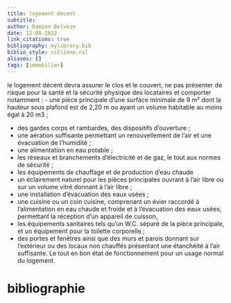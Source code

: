 ```yaml
---
title: logement décent
subtitle:
author: Damien Belvèze
date: 12-08-2022
link_citations: true
bibliography: mylibrary.bib
biblio_style: csl\ieee.csl
aliases: []
tags: [immobilier]
---
```


le logement décent devra assurer le clos et le couvert, ne pas présenter de risque pour la santé et la sécurité physique des locataires et comporter notamment : - une pièce principale d’une surface minimale de 9 m² dont la hauteur sous plafond est de 2,20 m ou ayant un volume habitable au moins égal à 20 m3 ; 
- des gardes corps et rambardes, des dispositifs d’ouverture ; 
- une aération suffisante permettant un renouvellement de l’air et une évacuation de l’humidité ;
- une alimentation en eau potable ; 
- les réseaux et branchements d’électricité et de gaz, le tout aux normes de sécurité ; 
- les équipements de chauffage et de production d’eau chaude 
- un éclairement naturel pour les pièces principales ouvrant à l’air libre ou sur un volume vitré donnant à l’air libre ; 
- une installation d’évacuation des eaux usées ;
- une cuisine ou un coin cuisine, comprenant un évier raccordé à l’alimentation en eau chaude et froide et à l’évacuation des eaux usées, permettant la réception d’un appareil de cuisson, 
- les équipements sanitaires tels qu’un W.C. séparé de la pièce principale, et un équipement pour la toilette corporelle ;
- des portes et fenêtres ainsi que des murs et parois donnant sur l’extérieur ou des locaux non chauffés présentant une étanchéité à l’air suffisante. Le tout en bon état de fonctionnement pour un usage normal du logement.





# bibliographie


